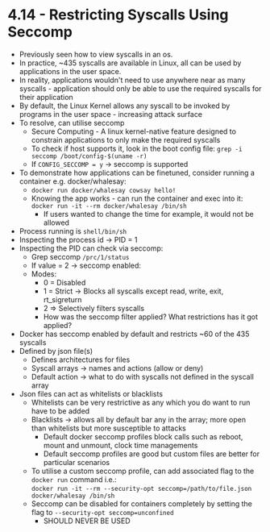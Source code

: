 # 4.14 - Restricting Syscalls Using Seccomp

- Previously seen how to view syscalls in an os.
- In practice, ~435 syscalls are available in Linux, all can be used by applications in the user space.
- In reality, applications wouldn't need to use anywhere near as many syscalls - application should only be able to use the required syscalls for their application
- By default, the Linux Kernel allows any syscall to be invoked by programs in the user space - increasing attack surface
- To resolve, can utilise seccomp
  - Secure Computing - A linux kernel-native feature designed to constrain applications to only make the required syscalls
  - To check if host supports it, look in the boot config file: `grep -i seccomp /boot/config-$(uname -r)`
  - If `CONFIG_SECCOMP = y` -> seccomp is supported
- To demonstrate how applications can be finetuned, consider running a container
e.g. docker/whalesay:
  - `docker run docker/whalesay cowsay hello!`
  - Knowing the app works - can run the container and exec into it: `docker run -it --rm docker/whalesay /bin/sh`
    - If users wanted to change the time for example, it would not be allowed
- Process running is `shell/bin/sh`
- Inspecting the process id -> PID = 1
- Inspecting the PID can check via seccomp:
  - Grep seccomp `/prc/1/status`
  - If value = 2 -> seccomp enabled:
  - Modes:
    - 0 = Disabled
    - 1 = Strict -> Blocks all syscalls except read, write, exit, rt_sigreturn
    - 2 => Selectively filters syscalls
    - How was the seccomp filter applied? What restrictions has it got applied?
- Docker has seccomp enabled by default and restricts ~60 of the 435 syscalls
- Defined by json file(s)
  - Defines architectures for files
  - Syscall arrays -> names and actions (allow or deny)
  - Default action -> what to do with syscalls not defined in the syscall array
- Json files can act as whitelists or blacklists
  - Whitelists can be very restrictive as any which you do
want to run have to be added
  - Blacklists -> allows all by default bar any in the array;
more open than whitelists but more susceptible to
attacks
    - Default docker seccomp profiles block calls such as reboot, mount
and unmount, clock time managements
    - Default seccomp profiles are good but custom files are better for
particular scenarios
  - To utilise a custom seccomp profile, can add associated flag to the `docker run` command i.e.: <br> `docker run -it --rm --security-opt seccomp=/path/to/file.json docker/whalesay /bin/sh`
  - Seccomp can be disabled for containers completely by setting the flag to `--security-opt seccomp=unconfined`
    - SHOULD NEVER BE USED
